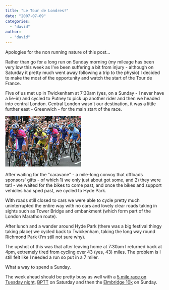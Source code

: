 ```yaml
---
title: "Le Tour de Londres!"
date: "2007-07-09"
categories: 
  - "david"
author:
  - "david"
---
```


Apologies for the non running nature of this post...

Rather than go for a long run on Sunday morning (my mileage has been very low this week as I've been suffering a bit from injury - although on Saturday it pretty much went away following a trip to the physio) I decided to make the most of the opportunity and watch the start of the Tour de France.

Five of us met up in Twickenham at 7:30am (yes, on a Sunday - I never have a lie-in) and cycled to Putney to pick up another rider and then we headed into central London. Central London wasn't our destination, it was a little further east - Greenwich - for the main start of the race.

![20070708-tour_de_france_1.jpg](/images/2007/20070708-tour_de_france_1.jpg)

After waiting for the "caravane" - a mile-long convoy that offloads sponsors' gifts - of which 1) we only just about got some, and 2) they were tat! - we waited for the bikes to come past, and once the bikes and support vehicles had sped past, we cycled to Hyde Park.

With roads still closed to cars we were able to cycle pretty much uninterrupted the entire way with no cars and lovely clear roads taking in sights such as Tower Bridge and embankment (which form part of the London Marathon route).

After lunch and a wander around Hyde Park (there was a big festival thingy taking place) we cycled back to Twickenham, taking the long way round Richmond Park (I'm still not sure why).

The upshot of this was that after leaving home at 7:30am I returned back at 4pm, extremely tired from cycling over 43 (yes, 43) miles. The problem is I still felt like I needed a run so put in a 7 miler.

What a way to spend a Sunday.

The week ahead should be pretty busy as well with a [5 mile race on Tuesday night](http://www.ranelagh-harriers.com/coad_txt.html), [BPTT](http://www.parkrun.com/bptt_home.aspx) on Saturday and then the [Elmbridge 10k](http://www.elmbridgeroadrunners.co.uk/pages/10k07.html) on Sunday.
